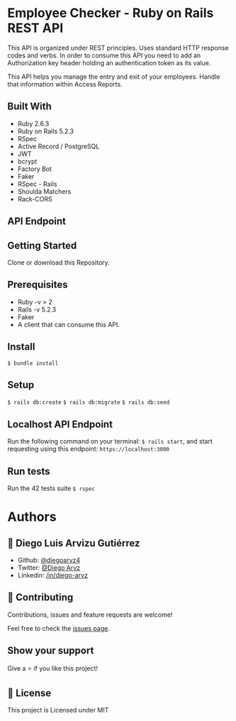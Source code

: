 # Employee Checker - Ruby on Rails REST API

This API is organized under REST principles. Uses standard HTTP response codes and verbs. In order to consume this API you need to add an Authorization key header holding an authentication token as its value.

This API helps you manage the entry and exit of your employees. Handle that information within Access Reports. 

## Built With

- Ruby 2.6.3
- Ruby on Rails 5.2.3
- RSpec
- Active Record / PostgreSQL
- JWT
- bcrypt
- Factory Bot
- Faker
- RSpec - Rails
- Shoulda Matchers
- Rack-CORS

## API Endpoint


## Getting Started

Clone or download this Repository.

## Prerequisites
  - Ruby -v > 2
  - Rails -v 5.2.3
  - Faker
  - A client that can consume this API.

## Install

  `$ bundle install`

## Setup

  `$ rails db:create`
  `$ rails db:migrate`
  `$ rails db:seed`

## Localhost API Endpoint

  Run the following command on your terminal: `$ rails start`, and start requesting using this endpoint: `https://localhost:3000`

## Run tests
  Run the 42 tests suite `$ rspec`
  
# Authors

## 👤 **Diego Luis Arvizu Gutiérrez**

- Github: [@diegoarvz4](https://github.com/diegoarvz4)
- Twitter: [@Diego Arvz](https://twitter.com/Darvizu_gutier)
- Linkedin: [/in/diego-arvz](https://linkedin.com/linkedinhandle)

## 🤝 Contributing

Contributions, issues and feature requests are welcome!

Feel free to check the [issues page](issues/).

## Show your support

Give a ⭐️ if you like this project!

## 📝 License

This project is Licensed under MIT
